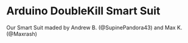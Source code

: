 # Arduino DoubleKill Smart Suit
Our Smart Suit
maded by Andrew B. (@SupinePandora43) and Max K. (@Maxrash)
